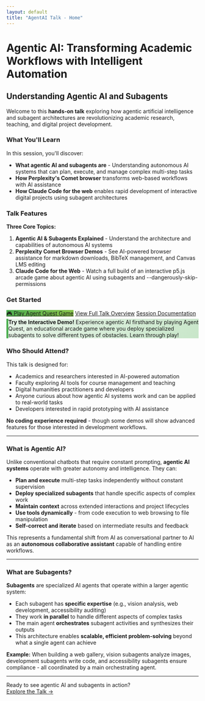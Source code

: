 ```yaml
---
layout: default
title: "AgentAI Talk - Home"
---
```


# Agentic AI: Transforming Academic Workflows with Intelligent Automation

## Understanding Agentic AI and Subagents

Welcome to this **hands-on talk** exploring how agentic artificial intelligence and subagent architectures are revolutionizing academic research, teaching, and digital project development.

### What You'll Learn

In this session, you'll discover:

- **What agentic AI and subagents are** - Understanding autonomous AI systems that can plan, execute, and manage complex multi-step tasks
- **How Perplexity's Comet browser** transforms web-based workflows with AI assistance
- **How Claude Code for the web** enables rapid development of interactive digital projects using subagent architectures

### Talk Features

**Three Core Topics:**

1. **Agentic AI & Subagents Explained** - Understand the architecture and capabilities of autonomous AI systems
2. **Perplexity Comet Browser Demos** - See AI-powered browser assistance for markdown downloads, BibTeX management, and Canvas LMS editing
3. **Claude Code for the Web** - Watch a full build of an interactive p5.js arcade game about agentic AI using subagents and --dangerously-skip-permissions

### Get Started

<div class="text-center mt-lg mb-lg">
  <a href="game/index.html" class="btn" style="background: linear-gradient(135deg, #4caf50 0%, #8bc34a 100%);">🎮 Play Agent Quest Game</a>
  <a href="agentic-ai-workshop-overview.html" class="btn">View Full Talk Overview</a>
  <a href="process.html" class="btn btn-secondary">Session Documentation</a>
</div>

<div class="pop-box" style="background: linear-gradient(135deg, #e8f5e9 0%, #c8e6c9 100%); border-left: 5px solid #4caf50;">
<strong>Try the Interactive Demo!</strong> Experience agentic AI firsthand by playing Agent Quest, an educational arcade game where you deploy specialized subagents to solve different types of obstacles. Learn through play!
</div>

### Who Should Attend?

This talk is designed for:

- Academics and researchers interested in AI-powered automation
- Faculty exploring AI tools for course management and teaching
- Digital humanities practitioners and developers
- Anyone curious about how agentic AI systems work and can be applied to real-world tasks
- Developers interested in rapid prototyping with AI assistance

**No coding experience required** - though some demos will show advanced features for those interested in development workflows.

---

### What is Agentic AI?

Unlike conventional chatbots that require constant prompting, **agentic AI systems** operate with greater autonomy and intelligence. They can:

- **Plan and execute** multi-step tasks independently without constant supervision
- **Deploy specialized subagents** that handle specific aspects of complex work
- **Maintain context** across extended interactions and project lifecycles
- **Use tools dynamically** - from code execution to web browsing to file manipulation
- **Self-correct and iterate** based on intermediate results and feedback

This represents a fundamental shift from AI as conversational partner to AI as an **autonomous collaborative assistant** capable of handling entire workflows.

---

### What are Subagents?

**Subagents** are specialized AI agents that operate within a larger agentic system:

- Each subagent has **specific expertise** (e.g., vision analysis, web development, accessibility auditing)
- They work **in parallel** to handle different aspects of complex tasks
- The main agent **orchestrates** subagent activities and synthesizes their outputs
- This architecture enables **scalable, efficient problem-solving** beyond what a single agent can achieve

**Example:** When building a web gallery, vision subagents analyze images, development subagents write code, and accessibility subagents ensure compliance - all coordinated by a main orchestrating agent.

---

<div class="pop-box text-center">
Ready to see agentic AI and subagents in action?
</div>

<div class="text-center mt-md">
  <a href="agentic-ai-workshop-overview.html" class="btn">Explore the Talk →</a>
</div>
